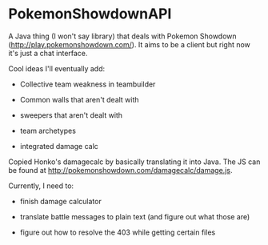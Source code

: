 PokemonShowdownAPI
==================

A Java thing (I won't say library) that deals with Pokemon Showdown (http://play.pokemonshowdown.com/). It aims to be a client but right now it's just a chat interface.

Cool ideas I'll eventually add:

* Collective team weakness in teambuilder

* Common walls that aren't dealt with

* sweepers that aren't dealt with

* team archetypes

* integrated damage calc

Copied Honko's damagecalc by basically translating it into Java.
The JS can be found at http://pokemonshowdown.com/damagecalc/damage.js.

Currently, I need to:
* finish damage calculator

* translate battle messages to plain text (and figure out what those are)

* figure out how to resolve the 403 while getting certain files
